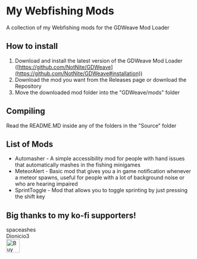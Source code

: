 # My Webfishing Mods
A collection of my Webfishing mods for the GDWeave Mod Loader

## How to install
1. Download and install the latest version of the GDWeave Mod Loader ([https://github.com/NotNite/GDWeave](https://github.com/NotNite/GDWeave#installation))
2. Download the mod you want from the Releases page or download the Repository
3. Move the downloaded mod folder into the "GDWeave/mods" folder

## Compiling
Read the README.MD inside any of the folders in the "Source" folder

## List of Mods
- Automasher - A simple accessibility mod for people with hand issues that automatically mashes in the fishing minigames
- MeteorAlert - Basic mod that gives you a in game notification whenever a meteor spawns, useful for people with a lot of background noise or who are hearing impaired
- SprintToggle - Mod that allows you to toggle sprinting by just pressing the shift key

## Big thanks to my ko-fi supporters!
spaceashes<br>
Dionicio3<br>
<a href='https://ko-fi.com/G2G1ZERWL' target='_blank'><img height='36' style='border:0px;height:36px;' src='https://storage.ko-fi.com/cdn/kofi3.png?v=3' border='0' alt='Buy Me a Coffee at ko-fi.com' /></a>
